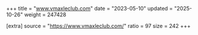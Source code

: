 +++
title = "www.vmaxleclub.com"
date = "2023-05-10"
updated = "2025-10-26"
weight = 247428

[extra]
source = "https://www.vmaxleclub.com/"
ratio = 97
size = 242
+++
